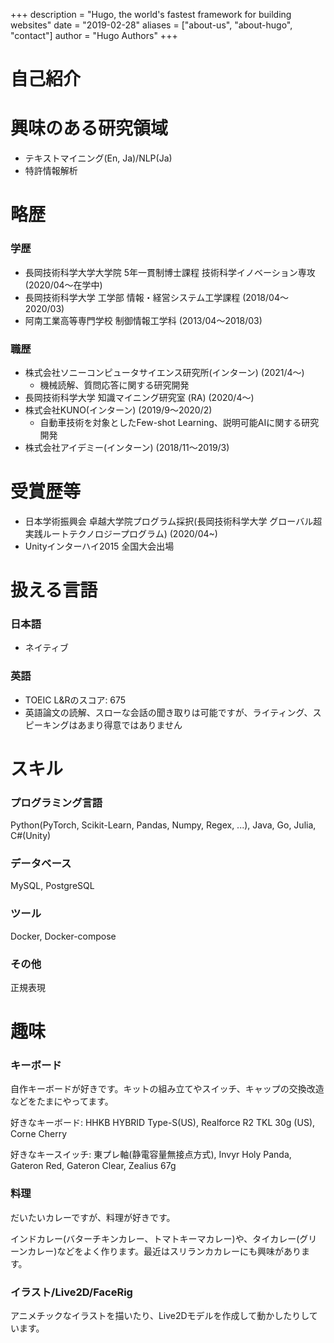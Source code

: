 +++
description = "Hugo, the world's fastest framework for building websites"
date = "2019-02-28"
aliases = ["about-us", "about-hugo", "contact"]
author = "Hugo Authors"
+++

# 自己紹介

# 興味のある研究領域

- テキストマイニング(En, Ja)/NLP(Ja)
- 特許情報解析

# 略歴

### 学歴
- 長岡技術科学大学大学院 5年一貫制博士課程 技術科学イノベーション専攻 (2020/04〜在学中)
- 長岡技術科学大学 工学部 情報・経営システム工学課程 (2018/04〜2020/03)
- 阿南工業高等専門学校 制御情報工学科 (2013/04〜2018/03)

### 職歴
- 株式会社ソニーコンピュータサイエンス研究所(インターン) (2021/4～)
    - 機械読解、質問応答に関する研究開発
- 長岡技術科学大学 知識マイニング研究室 (RA) (2020/4～)
- 株式会社KUNO(インターン) (2019/9～2020/2)
    - 自動車技術を対象としたFew-shot Learning、説明可能AIに関する研究開発
- 株式会社アイデミー(インターン) (2018/11～2019/3)

# 受賞歴等

- 日本学術振興会 卓越大学院プログラム採択(長岡技術科学大学 グローバル超実践ルートテクノロジープログラム) (2020/04~)
- Unityインターハイ2015 全国大会出場

# 扱える言語
### 日本語
- ネイティブ
### 英語
- TOEIC L&Rのスコア: 675
- 英語論文の読解、スローな会話の聞き取りは可能ですが、ライティング、スピーキングはあまり得意ではありません

# スキル
### プログラミング言語
Python(PyTorch, Scikit-Learn, Pandas, Numpy, Regex, ...), Java, Go, Julia, C#(Unity)
### データベース
MySQL, PostgreSQL
### ツール
Docker, Docker-compose
### その他
正規表現

# 趣味
### キーボード
自作キーボードが好きです。キットの組み立てやスイッチ、キャップの交換改造などをたまにやってます。

好きなキーボード: HHKB HYBRID Type-S(US), Realforce R2 TKL 30g (US), Corne Cherry

好きなキースイッチ: 東プレ軸(静電容量無接点方式), Invyr Holy Panda, Gateron Red, Gateron Clear, Zealius 67g

### 料理
だいたいカレーですが、料理が好きです。

インドカレー(バターチキンカレー、トマトキーマカレー)や、タイカレー(グリーンカレー)などをよく作ります。最近はスリランカカレーにも興味があります。

### イラスト/Live2D/FaceRig
アニメチックなイラストを描いたり、Live2Dモデルを作成して動かしたりしています。
